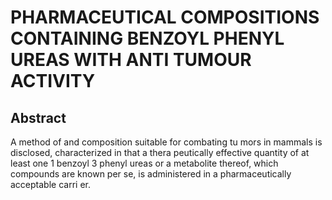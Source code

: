 # PHARMACEUTICAL COMPOSITIONS CONTAINING BENZOYL PHENYL UREAS WITH ANTI TUMOUR ACTIVITY

## Abstract
A method of and composition suitable for combating tu mors in mammals is disclosed, characterized in that a thera peutically effective quantity of at least one 1 benzoyl 3 phenyl ureas or a metabolite thereof, which compounds are known per se, is administered in a pharmaceutically acceptable carri er.